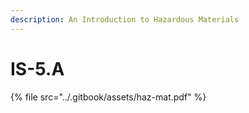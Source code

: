 ```yaml
---
description: An Introduction to Hazardous Materials
---
```


# IS-5.A

{% file src="../.gitbook/assets/haz-mat.pdf" %}
